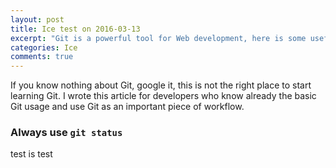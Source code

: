 ```yaml
---
layout: post
title: Ice test on 2016-03-13
excerpt: "Git is a powerful tool for Web development, here is some useful tips for Git beginners."
categories: Ice
comments: true
---
```


If you know nothing about Git, google it, this is not the right place to start learning Git. I wrote this article for developers who know already the basic Git usage and use Git as an important piece of workflow.

### Always use `git status`

test is test